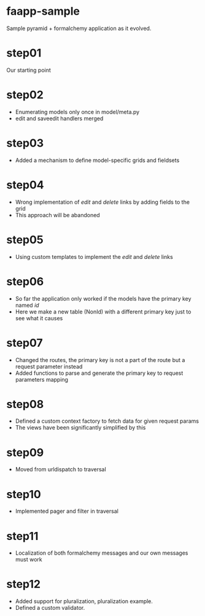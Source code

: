 faapp-sample
============

Sample pyramid + formalchemy application as it evolved.

step01
======
Our starting point

step02
======
* Enumerating models only once in model/meta.py
* edit and saveedit handlers merged

step03
======
* Added a mechanism to define model-specific grids and fieldsets

step04
======
* Wrong implementation of *edit* and *delete* links by adding fields to the grid
* This approach will be abandoned

step05
======
* Using custom templates to implement the *edit* and *delete* links

step06
======
* So far the application only worked if the models have the primary key named *id*
* Here we make a new table (NonId) with a different primary key just to see what it causes

step07
======
* Changed the routes, the primary key is not a part of the route but a request parameter instead
* Added functions to parse and generate the primary key to request parameters mapping

step08
======
* Defined a custom context factory to fetch data for given request params
* The views have been significantly simplified by this

step09
======
* Moved from urldispatch to traversal

step10
======
* Implemented pager and filter in traversal

step11
======
* Localization of both formalchemy messages and our own messages must work

step12
======
* Added support for pluralization, pluralization example.
* Defined a custom validator.


